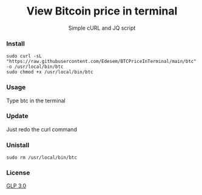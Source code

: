 <h1 align="center">View Bitcoin price in terminal</h1>
<p align="center">Simple cURL and JQ script</p>

### Install 
```
sudo curl -sL "https://raw.githubusercontent.com/Edesem/BTCPriceInTerminal/main/btc" -o /usr/local/bin/btc
sudo chmod +x /usr/local/bin/btc
```

### Usage
Type btc in the terminal

### Update
Just redo the curl command

### Unistall
`sudo rm /usr/local/bin/btc`

### License
[GLP 3.0](https://raw.githubusercontent.com/Edesem/BTCPriceInTerminal/main/LICENSE)
